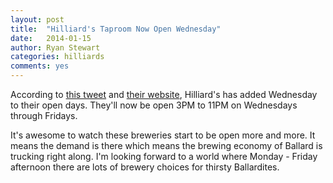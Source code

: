 ```yaml
---
layout: post
title:  "Hilliard's Taproom Now Open Wednesday"
date:   2014-01-15
author: Ryan Stewart
categories: hilliards
comments: yes
---
```


According to [this tweet](https://twitter.com/HilliardsBeer/status/423592544166215680) and [their website](http://hilliardsbeer.com/taproom), Hilliard's has added Wednesday to their open days. They'll now be open 3PM to 11PM on Wednesdays through Fridays.

It's awesome to watch these breweries start to be open more and more. It means the demand is there which means the brewing economy of Ballard is trucking right along. I'm looking forward to a world where Monday - Friday afternoon there are lots of brewery choices for thirsty Ballardites.
